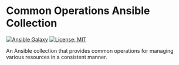 # Common Operations Ansible Collection

[![Ansible Galaxy](https://img.shields.io/badge/ansible--galaxy-firstset.common__operations-blue.svg)](https://galaxy.ansible.com/ui/repo/published/firstset/common_operations/)
[![License: MIT](https://img.shields.io/badge/License-MIT-yellow.svg)](https://opensource.org/licenses/MIT)

An Ansible collection that provides common operations for managing various resources in a consistent manner.
